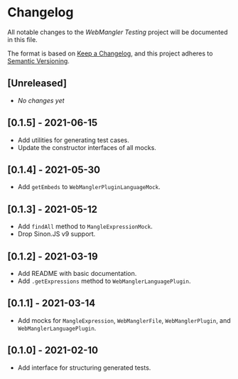 # Changelog

All notable changes to the _WebMangler Testing_ project will be documented in
this file.

The format is based on [Keep a Changelog], and this project adheres to [Semantic
Versioning].

## [Unreleased]

- _No changes yet_

## [0.1.5] - 2021-06-15

- Add utilities for generating test cases.
- Update the constructor interfaces of all mocks.

## [0.1.4] - 2021-05-30

- Add `getEmbeds` to `WebManglerPluginLanguageMock`.

## [0.1.3] - 2021-05-12

- Add `findAll` method to `MangleExpressionMock`.
- Drop Sinon.JS v9 support.

## [0.1.2] - 2021-03-19

- Add README with basic documentation.
- Add `.getExpressions` method to `WebManglerLanguagePlugin`.

## [0.1.1] - 2021-03-14

- Add mocks for `MangleExpression`, `WebManglerFile`, `WebManglerPlugin`, and
  `WebManglerLanguagePlugin`.

## [0.1.0] - 2021-02-10

- Add interface for structuring generated tests.

[keep a changelog]: https://keepachangelog.com/en/1.0.0/ "Keep a CHANGELOG"
[semantic versioning]: https://semver.org/spec/v2.0.0.html "Semantic versioning"
